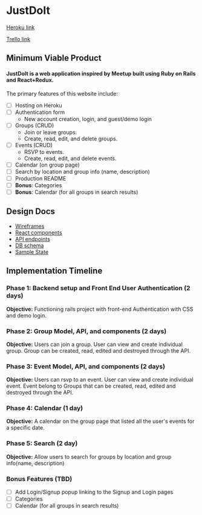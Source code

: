 # JustDoIt
[Heroku link][heroku]

[Trello link][trello]

[heroku]: https://justdoitrng.herokuapp.com/#/
[trello]: https://trello.com/b/Av4nSsaO/justdoit

## Minimum Viable Product
#### JustDoIt is a web application inspired by Meetup built using Ruby on Rails and React+Redux.

The primary features of this website include:
- [ ] Hosting on Heroku
- [ ] Authentication form
  - New account creation, login, and guest/demo login
- [ ] Groups (CRUD)
  - Join or leave groups.
  - Create, read, edit, and delete groups.
- [ ] Events (CRUD)
  - RSVP to events.
  - Create, read, edit, and delete events.
- [ ] Calendar (on group page)
- [ ] Search by location and group info (name, description)
- [ ] Production README
- [ ] **Bonus**: Categories
- [ ] **Bonus**: Calendar (for all groups in search results)

## Design Docs
- [Wireframes](wireframes)
- [React components](component-hierarchy.md)
- [API endpoints](api-endpoints.md)
- [DB schema](schema.md)
- [Sample State](sample-state.md)

## Implementation Timeline

### Phase 1: Backend setup and Front End User Authentication (2 days)

**Objective:** Functioning rails project with front-end Authentication with CSS and demo login.

### Phase 2: Group Model, API, and components (2 days)

**Objective:** Users can join a group. User can view and create individual group. Group can be created, read, edited and destroyed through
the API.

### Phase 3: Event Model, API, and components (2 days)

**Objective:** Users can rsvp to an event. User can view and create individual event. Event belong to Groups that can be created, read, edited and destroyed through the API.

### Phase 4: Calendar (1 day)

**Objective:** A calendar on the group page that listed all the user's events for a specific date.

### Phase 5: Search (2 day)

**Objective:** Allow users to search for groups by location and group info(name, description)

### Bonus Features (TBD)
- [ ] Add Login/Signup popup linking to the Signup and Login pages
- [ ] Categories
- [ ] Calendar (for all groups in search results)
